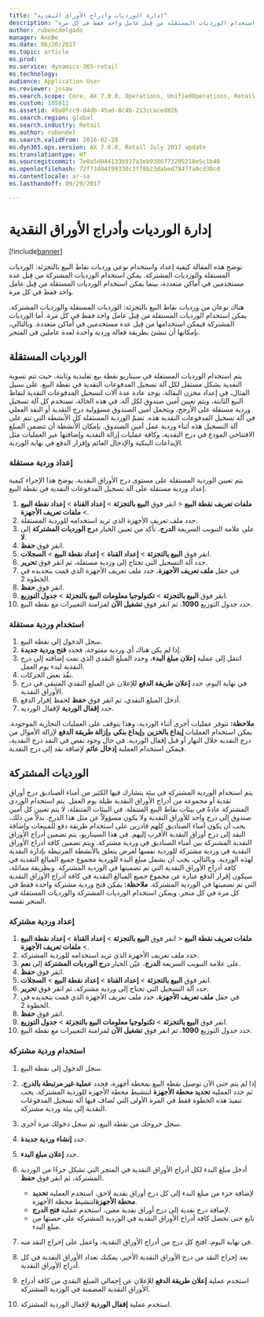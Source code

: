 ```yaml
---
title: "إدارة الورديات وأدراج الأوراق النقدية‬"
description: "توضح هذه المقالة كيفية إعداد واستخدام نوعي ورديات نقاط البيع بالتجزئة: الورديات المستقلة والورديات المشتركة. يمكن استخدام الورديات المشتركة من قِبل عدة مستخدمين في أماكن متعددة، بينما يمكن استخدام الورديات المستقلة من قِبل عامل واحد فقط في كل مرة‬."
author: rubencdelgado
manager: AnnBe
ms.date: 06/20/2017
ms.topic: article
ms.prod: 
ms.service: dynamics-365-retail
ms.technology: 
audience: Application User
ms.reviewer: josaw
ms.search.scope: Core, AX 7.0.0, Operations, UnifiedOperations, Retail
ms.custom: 105011
ms.assetid: 49a0fcc9-d4db-45ad-8c4b-213ccaced82b
ms.search.region: global
ms.search.industry: Retail
ms.author: rubendel
ms.search.validFrom: 2016-02-28
ms.dyn365.ops.version: AX 7.0.0, Retail July 2017 update
ms.translationtype: HT
ms.sourcegitcommit: 7e0a5d044133b917a3eb9386773205218e5c1b40
ms.openlocfilehash: 72f73404f99330c3ff8b23dabed78477a0cd30cd
ms.contentlocale: ar-sa
ms.lasthandoff: 09/29/2017

---
```


# <a name="shift-and-cash-drawer-management"></a>إدارة الورديات وأدراج الأوراق النقدية‬

[!include[banner](includes/banner.md)]


توضح هذه المقالة كيفية إعداد واستخدام نوعي ورديات نقاط البيع بالتجزئة: الورديات المستقلة والورديات المشتركة. يمكن استخدام الورديات المشتركة من قِبل عدة مستخدمين في أماكن متعددة، بينما يمكن استخدام الورديات المستقلة من قِبل عامل واحد فقط في كل مرة‬.

هناك نوعان من ورديات نقاط البيع بالتجزئة: الورديات المستقلة والورديات المشتركة. يمكن استخدام الورديات المستقلة من قِبل عامل واحد فقط في كل مرة. أما الورديات المشتركة فيمكن استخدامها من قِبل عدة مستخدمين في أماكن متعددة. وبالتالي، بإمكانها أن تنشئ بطريقة فعالة وردية واحدة لعدة عاملين في المتجر.

## <a name="standalone-shifts"></a>الورديات المستقلة
يتم استخدام الورديات المستقلة في سيناريو نقطة بيع تقليدية وثابتة، حيث تتم تسوية النقدية بشكل مستقل لكل آلة تسجيل المدفوعات النقدية في نقطة البيع. على سبيل المثال، في إعداد مخزن البقالة، يوجد عادة عدة آلات لتسجيل المدفوعات النقدية لنقاط البيع الثابتة، ويتم تعيين أمين صندوق لكل آلة. في هذه الحالة، تستخدم كل آلة تسجيل وردية مستقلة على الأرجح، ويتحمل أمين الصندوق مسؤولية درج النقدية أو النقد الفعلي في آلة تسجيل المدفوعات النقدية هذه. تضمّ الوردية المستقلة كل الأنشطة التي تتم على آلة التسجيل هذه أثناء وردية عمل أمين الصندوق. بإمكان الأنشطة أن تتضمن المبلغ الافتتاحي المودع في درج النقدية، وكافة عمليات إزالة النقدية وإضافتها عبر العمليات مثل الإيداعات البنكية والإدخال العائم‬ وإقرار الدفع في نهاية الوردية.

### <a name="set-up-a-stand-alone-shift"></a>إعداد وردية مستقلة

يتم تعيين الوردية المستقلة على مستوى درج الأوراق النقدية. يوضح هذا الإجراء كيفية إعداد وردية مستقلة على آلة تسجيل المدفوعات النقدية في نقطة البيع.

1.  انقر فوق **البيع بالتجزئة** &gt; **إعداد القناة** &gt; **إعداد نقطة البيع** &gt; **‎ملفات تعريف نقطة البيع** &gt; **ملفات تعريف الأجهزة**.
2.  حدد ملف تعريف الأجهزة الذي تريد استخدامه للوردية المستقلة.
3.  على علامة التبويب السريعة **الدرج‬**، تأكد من تعيين الخيار **درج الورديات المشتركة‬** إلى **لا**.
4.  انقر فوق **حفظ**.
5.  انقر فوق **البيع بالتجزئة** &gt; **إعداد القناة** &gt; **إعداد نقطة البيع** &gt; **السجلات‬**.
6.  حدد آلة التسجيل التي تحتاج إلى وردية مستقلة، ثم انقر فوق **تحرير**.
7.  في حقل **ملف تعريف الأجهزة**، حدد ملف تعريف الأجهزة الذي قمت بتحديده في الخطوة 2.
8.  انقر فوق **حفظ**.
9.  انقر فوق **البيع بالتجزئة** &gt; **تكنولوجيا معلومات البيع بالتجزئة** &gt; **جدول التوزيع**.
10. حدد جدول التوزيع **1090**، ثم انقر فوق **تشغيل الآن** لمزامنة التغييرات مع نقطة البيع.

### <a name="use-a-stand-alone-shift"></a>استخدام وردية مستقلة

1.  سجل الدخول إلى نقطة البيع.
2.  إذا لم يكن هناك أي وردية مفتوحة، فحدد **فتح وردية جديدة‬**.
3.  انتقل إلى عملية **إعلان مبلغ البدء‬**، وحدد المبلغ النقدي الذي تمت إضافته إلى درج النقدية لبدء يوم العمل.
4.  نفّذ بعض الحركات.
5.  في نهاية اليوم، حدد **إعلان طريقة الدفع‬** للإعلان عن المبلغ النقدي المتبقي في درج الأوراق النقدية.
6.  أدخل المبلغ النقدي، ثم انقر فوق **حفظ** لحفظ إقرار الدفع.
7.  حدد **إقفال الوردية** لإقفال الوردية.

**ملاحظة:** تتوفر عمليات أخرى أثناء الوردية، وهذا يتوقف على العمليات التجارية الموجودة. يمكن استخدام العمليات **إيداع بالخزين** و**إيداع بنكي** و**إزالة طريقة الدفع‬** لإزالة الأموال من درج النقدية خلال النهار أو قبل إقفال الوردية. في حال وجود نقص في النقد درج النقدية، فيمكن استخدام العملية **إدخال عائم** لإضافة نقد إلى درج النقدية.

## <a name="shared-shifts"></a>الورديات المشتركة
يتم استخدام الوردية المشتركة في بيئة يتشارك فيها الكثير من أمناء الصناديق درج أوراق نقدية أو مجموعة من أدراج الأوراق النقدية طيلة يوم العمل. يتم استخدام الوردي المشتركة عادةً في بيئات نقاط البيع المتنقلة. في البيئات المتنقلة، لا يتم تعيين كل أمين صندوق إلى درج واحد للأوراق النقدية ولا يكون مسؤولاً عن مثل هذا الدرج. بدلاً من ذلك، يجب أن يكون أمناء الصناديق كلهم قادرين على استخدام طريقة دفع للمبيعات وإضافة النقد إلى درج أوراق النقدية الأقرب إليهم. في هذا السيناريو، يتم تضمين أدراج الأوراق النقدية المشتركة بين أمناء الصناديق في وردية مشتركة. ويتم تضمين كافة أدراج الأوراق النقدية في وردية مشتركة للوردية نفسها لغرض يتعلق بالأنشطة المرتبطة بإدارة النقدية لهذه الوردية. وبالتالي، يجب أن يشمل مبلغ البدء للوردية مجموع جميع المبالغ النقدية في كافة أدراج الأوراق النقدية التي تم تضمينها في الوردية المشتركة. وبطريقة مماثلة، سيكون إقرار الدفع عبارة عن مجموع جميع المبالغ النقدية في كافة أدراج الأوراق النقدية التي تم تضمينها في الوردية المشتركة. **ملاحظة:** يمكن فتح وردية مشتركة واحدة فقط في كل مرة في كل متجر. ويمكن استخدام الورديات المشتركة والورديات المستقلة في المتجر نفسه.

### <a name="set-up-a-shared-shift"></a>إعداد وردية مشتركة

1.  انقر فوق **البيع بالتجزئة** &gt; **إعداد القناة** &gt; **إعداد نقطة البيع** &gt; **‎ملفات تعريف نقطة البيع** &gt; **ملفات تعريف الأجهزة**.
2.  حدد ملف تعريف الأجهزة الذي تريد استخدامه للوردية المشتركة.
3.  على علامة التبويب السريعة **الدرج‬**، عيّن الخيار **درج الورديات المشتركة‬** إلى **نعم**.
4.  انقر فوق **حفظ**.
5.  انقر فوق **البيع بالتجزئة** &gt; **إعداد القناة** &gt; **إعداد نقطة البيع** &gt; **السجلات‬**.
6.  حدد آلة التسجيل التي تحتاج إلى وردية مشتركة، ثم انقر فوق **تحرير**.
7.  في حقل **ملف تعريف الأجهزة**، حدد ملف تعريف الأجهزة الذي قمت بتحديده في الخطوة 2.
8.  انقر فوق **حفظ**.
9.  انقر فوق **البيع بالتجزئة** &gt; **تكنولوجيا معلومات البيع بالتجزئة** &gt; **جدول التوزيع**.
10. حدد جدول التوزيع **1090**، ثم انقر فوق **تشغيل الآن** لمزامنة التغييرات مع نقطة البيع.

### <a name="use-a-shared-shift"></a>استخدام وردية مشتركة

1.  سجل الدخول إلى نقطة البيع.
2.  إذا لم يتم حتى الآن توصيل نقطة البيع بمحطة أجهزة، فحدد **عملية غير مرتبطة بالدرج‬**، ثم حدد العملية **تحديد محطة الأجهزة‬** لتنشيط محطة الأجهزة للوردية المشتركة. يجب تنفيذ هذه الخطوة فقط في المرة الأولى التي تُضاف فيها آلة تسجيل المدفوعات النقدية إلى بيئة وردية مشتركة.
3.  سجل خروجك من نقطة البيع، ثم سجل دخولك مرة أخرى.
4.  حدد **إنشاء وردية جديدة**.
5.  حدد **إعلان مبلغ البدء**.
6.  أدخل مبلغ البدء لكل أدراج الأوراق النقدية في المتجر التي تشكل جزءًا من الوردية المشتركة، ثم انقر فوق **حفظ**.
    -   لإضافة جزء من مبلغ البدء إلى كل درج أوراق نقدية لاحق، استخدم العملية **تحديد محطة الأجهزة**لتنشيط محطة الأجهزة.
    -   لإضافة درج نقدية إلى درج أوراق نقدية معين، استخدم عملية **فتح الدرج**.
    -   تابع حتى تحصل كافة أدراج الأوراق النقدية في الوردية المشتركة على حصتها من مبلغ البدء.

7.  في نهاية اليوم، افتح كل درج من أدراج الأوراق النقدية، واعمل على إخراج النقد منه.
8.  بعد إخراج النقد من درج الأوراق النقدية الأخير، يمكنك تعداد الأوراق النقدية في كل أدراج الأوراق النقدية.
9.  استخدم عملية **إعلان طريقة الدفع‬** للإعلان عن إجمالي المبلغ النقدي من كافة أدراج الأوراق النقدية المضمنة في الوردية المشتركة.
10. استخدم عملية **إقفال الوردية** لإقفال الوردية المشتركة.





